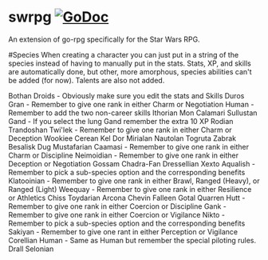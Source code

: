 # swrpg [![GoDoc](https://godoc.org/github.com/CalebQ42/go-rpg/Profiles/StarWars?status.svg)](https://godoc.org/github.com/CalebQ42/go-rpg/Profiles/StarWars)
An extension of go-rpg specifically for the Star Wars RPG.

#Species
When creating a character you can just put in a string of the species instead of having to manually put in the stats. Stats, XP, and skills are automatically done, but other, more amorphous, species abilities can't be added (for now). Talents are also not added.

  Bothan
  Droids - Obviously make sure you edit the stats and Skills
  Duros
  Gran - Remember to give one rank in either Charm or Negotiation
  Human - Remember to add the two non-career skills
  Ithorian
  Mon Calamari
  Sullustan
  Gand - If you select the lung Gand remember the extra 10 XP
  Rodian
  Trandoshan
  Twi'lek - Remember to give one rank in either Charm or Deception
  Wookiee
  Cerean
  Kel Dor
  Mirialan
  Nautolan
  Togruta
  Zabrak
  Besalisk
  Dug
  Mustafarian
  Caamasi - Remember to give one rank in either Charm or Discipline
  Neimoidian - Remember to give one rank in either Deception or Negotiation
  Gossam
  Chadra-Fan
  Dressellian
  Xexto
  Aqualish - Remember to pick a sub-species option and the corresponding benefits
  Klatooinian - Remember to give one rank in either Brawl, Ranged (Heavy), or Ranged (Light)
  Weequay - Remember to give one rank in either Resilience or Athletics
  Chiss
  Toydarian
  Arcona
  Chevin
  Falleen
  Gotal
  Quarren
  Hutt - Remember to give one rank in either Coercion or Discipline
  Gank - Remember to give one rank in either Coercion or Vigilance
  Nikto - Remember to pick a sub-species option and the corresponding benefits
  Sakiyan - Remember to give one rant in either Perception or Vigilance
  Corellian Human - Same as Human but remember the special piloting rules.
  Drall
  Selonian
